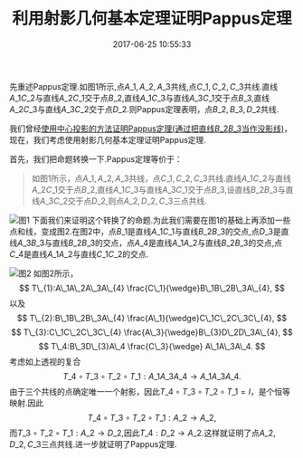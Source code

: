 ﻿---
title: 利用射影几何基本定理证明Pappus定理
date: 2017-06-25 10:55:33
categories:
- 数学
- 射影几何
tags:
- Pappus定理
- 射影几何基本定理

---
先重述Pappus定理.如图1所示,点$A\_1,A\_2,A\_3$共线,点$C\_1,C\_2,C\_3$共线.直线$A\_1C\_2$与直线$A\_2C\_1$交于点$B\_2$,直线$A\_1C\_3$与直线$A\_3C\_1$交于点$B\_3$,直线$A\_2C\_3$与直线$A\_3C\_2$交于点$D\_2$.则Pappus定理表明，点$B\_2,B\_3,D\_2$共线.


我们曾经[使用中心投影的方法证明Pappus定理(通过把直线$B\_2B\_3$当作没影线)](/2016/04/15/证明Pappus定理/)，现在，我们考虑使用射影几何基本定理证明Pappus定理.

首先，我们把命题转换一下.Pappus定理等价于：

> 如图1所示，点$A\_1,A\_2,A\_3$共线，点$C\_1,C\_2,C\_3$共线.直线$A\_1C\_2$与直线$A\_2C\_1$交于点$B\_2$,直线$A\_1C\_3$与直线$A\_3C\_1$交于点$B\_3$,设直线$B\_2B\_3$与直线$A\_3C\_2$交于点$D\_2$,则点$A\_{2},D\_2,C\_3$三点共线.

![图1](/img/利用射影几何基本定理证明Pappus定理-1.png)
下面我们来证明这个转换了的命题.为此我们需要在图1的基础上再添加一些点和线，变成图2.在图2中，点$B\_1$是直线$A\_1C\_1$与直线$B\_2B\_3$的交点,点$D\_3$是直线$A\_3B\_3$与直线$B\_2B\_3$的交点，点$A\_4$是直线$A\_1A\_2$与直线$B\_2B\_3$的交点,点$C\_4$是直线$A\_1A\_2$与直线$C\_1C\_2$的交点.

![图2](/img/利用射影几何基本定理证明Pappus定理-2.png)
如图2所示，
$$
T\_{1}:A\_1A\_2A\_3A\_{4} \frac{C\_1}{\wedge}B\_1B\_2B\_3A\_{4},
$$
以及
$$
T\_{2}:B\_1B\_2B\_3A\_{4} \frac{A\_1}{\wedge}C\_1C\_2C\_3C\_{4},
$$
$$
T\_{3}:C\_1C\_2C\_3C\_{4} \frac{A\_3}{\wedge}B\_{3}D\_2D\_3A\_{4},
$$
$$
T\_4:B\_3D\_{3}A\_4 \frac{C\_3}{\wedge} A\_1A\_3A\_4.
$$
考虑如上透视的复合
$$
T\_4\circ T\_3\circ T\_2\circ T\_1:A\_1A\_3A\_4\to A\_1A\_3A\_4.
$$
由于三个共线的点确定唯一一个射影，因此$T\_4\circ T\_3\circ T\_2\circ T\_1=I$，是个恒等映射.因此
$$
T\_4\circ T\_3\circ T\_2\circ T\_1:A\_2\to A\_2,
$$
而$T\_3\circ T\_2\circ T\_1:A\_2\to D\_2$,因此$T\_4:D\_2\to A\_2$.这样就证明了点$A\_2,D\_2,C\_3$三点共线.进一步就证明了Pappus定理.